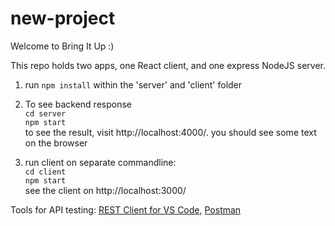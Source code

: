 ﻿# new-project

Welcome to Bring It Up :)

This repo holds two apps, one React client, and one express NodeJS server.
1. run ```npm install``` within the 'server' and 'client' folder

2. To see backend response \
```cd server``` \
```npm start``` \
to see the result, visit http://localhost:4000/. you should see some text on the browser

3. run client on separate commandline: \
```cd client``` \
```npm start``` \
see the client on http://localhost:3000/

Tools for API testing: [REST Client for VS Code](https://marketplace.visualstudio.com/items?itemName=humao.rest-client), [Postman](https://www.postman.com/)
